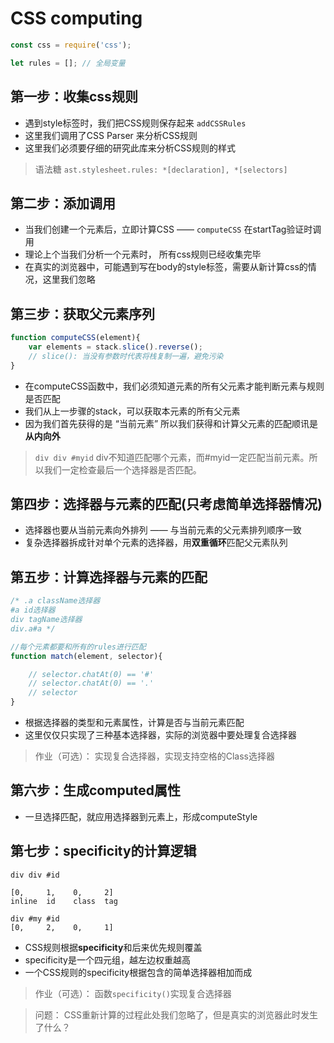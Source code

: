 
# CSS computing

```jsx
const css = require('css');

let rules = []; // 全局变量
```

## 第一步：收集css规则

- 遇到style标签时，我们把CSS规则保存起来 `addCSSRules`
- 这里我们调用了CSS Parser 来分析CSS规则
- 这里我们必须要仔细的研究此库来分析CSS规则的样式

> 语法糖 `ast.stylesheet.rules: *[declaration], *[selectors]`

## 第二步：添加调用

- 当我们创建一个元素后，立即计算CSS —— `computeCSS` 在startTag验证时调用
- 理论上个当我们分析一个元素时， 所有css规则已经收集完毕
- 在真实的浏览器中，可能遇到写在body的style标签，需要从新计算css的情况，这里我们忽略

## 第三步：获取父元素序列

```jsx
function computeCSS(element){
	var elements = stack.slice().reverse();
	// slice(): 当没有参数时代表将栈复制一遍，避免污染
}
```
- 在computeCSS函数中，我们必须知道元素的所有父元素才能判断元素与规则是否匹配
- 我们从上一步骤的stack，可以获取本元素的所有父元素
- 因为我们首先获得的是 “当前元素” 所以我们获得和计算父元素的匹配顺讯是**从内向外**

> `div div #myid` div不知道匹配哪个元素，而#myid一定匹配当前元素。所以我们一定检查最后一个选择器是否匹配。

## 第四步：选择器与元素的匹配(只考虑简单选择器情况)

- 选择器也要从当前元素向外排列 —— 与当前元素的父元素排列顺序一致
- 复杂选择器拆成针对单个元素的选择器，用**双重循环**匹配父元素队列

## 第五步：计算选择器与元素的匹配

```jsx
/* .a className选择器
#a id选择器
div tagName选择器
div.a#a */

//每个元素都要和所有的rules进行匹配
function match(element, selector){

	// selector.chatAt(0) == '#'
	// selector.chatAt(0) == '.'
	// selector
}
```

- 根据选择器的类型和元素属性，计算是否与当前元素匹配
- 这里仅仅只实现了三种基本选择器，实际的浏览器中要处理复合选择器

> 作业（可选）： 实现复合选择器，实现支持空格的Class选择器

## 第六步：生成computed属性

- 一旦选择匹配，就应用选择器到元素上，形成computeStyle

## 第七步：specificity的计算逻辑

```
div div #id

[0,     1,    0,     2]
inline  id    class  tag

div #my #id
[0,     2,    0,     1]
```

- CSS规则根据**specificity**和后来优先规则覆盖
- specificity是一个四元组，越左边权重越高
- 一个CSS规则的specificity根据包含的简单选择器相加而成

> 作业（可选）： 函数`specificity()`实现复合选择器

> 问题： CSS重新计算的过程此处我们忽略了，但是真实的浏览器此时发生了什么？